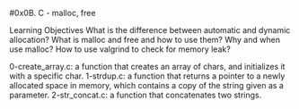 #0x0B. C - malloc, free

Learning Objectives
What is the difference between automatic and dynamic allocation?
What is malloc and free and how to use them?
Why and when use malloc?
How to use valgrind to check for memory leak?

0-create_array.c: a function that creates an array of chars, and initializes it with a specific char.
1-strdup.c: a function that returns a pointer to a newly allocated space in memory, which contains a copy of the string given as a parameter.
2-str_concat.c: a function that concatenates two strings.
